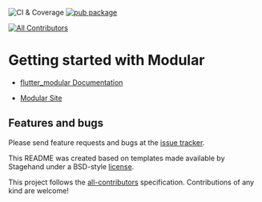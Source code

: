 ![CI & Coverage](https://github.com/Flutterando/modular/workflows/CI/badge.svg)
[![pub package](https://img.shields.io/pub/v/flutter_modular.svg)](https://pub.dev/packages/flutter_modular)

<!-- ALL-CONTRIBUTORS-BADGE:START - Do not remove or modify this section -->

[![All Contributors](https://img.shields.io/badge/all_contributors-38-orange.svg?style=flat-square)](#contributors-)

<!-- ALL-CONTRIBUTORS-BADGE:END -->

# Getting started with Modular

- [flutter_modular Documentation](https://modular.flutterando.com.br/docs/flutter_modular/start)

- [Modular Site](https://modular.flutterando.com.br)

## Features and bugs

Please send feature requests and bugs at the [issue tracker](https://github.com/Flutterando/modular/issues).

This README was created based on templates made available by Stagehand under a BSD-style [license](https://github.com/dart-lang/stagehand/blob/master/LICENSE).

This project follows the [all-contributors](https://github.com/all-contributors/all-contributors) specification. Contributions of any kind are welcome!
